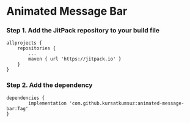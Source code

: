 # Animated Message Bar

### Step 1. Add the JitPack repository to your build file



	allprojects {
		repositories {
			...
			maven { url 'https://jitpack.io' }
		}
	}
  

###   Step 2. Add the dependency

  	dependencies {
	        implementation 'com.github.kursatkumsuz:animated-message-bar:Tag'
	}
